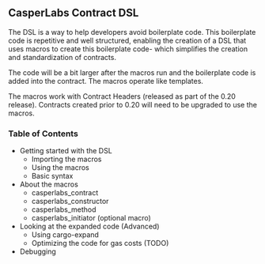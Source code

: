 ## CasperLabs Contract DSL

The DSL is a way to help developers avoid boilerplate code.  This boilerplate code is repetitive and well structured, 
enabling the creation of a DSL that uses macros to create this boilerplate code- which simplifies the creation and standardization of contracts.

The code will be a bit larger after the macros run and the boilerplate code is added into the contract. The macros operate like templates.  

The macros work with Contract Headers (released as part of the 0.20 release).  Contracts created prior to 0.20 will need to be upgraded to use the macros.

### Table of Contents

* Getting started with the DSL
  * Importing the macros
  * Using the macros
  * Basic syntax
* About the macros
  * casperlabs_contract
  * casperlabs_constructor
  * casperlabs_method
  * casperlabs_initiator (optional macro)
* Looking at the expanded code (Advanced)
  * Using cargo-expand
  * Optimizing the code for gas costs (TODO)
* Debugging

